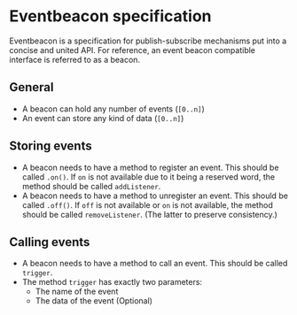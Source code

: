 Eventbeacon specification
========================

Eventbeacon is a specification for publish-subscribe mechanisms put into a concise and united API. For reference, an event beacon compatible interface is referred to as a beacon.

General
-------
* A beacon can hold any number of events (`[0..n]`)
* An event can store any kind of data (`[0..n]`)

Storing events
--------------
* A beacon needs to have a method to register an event. This should be called `.on()`. If `on` is not available due to it being a reserved word, the method should be called `addListener`.
* A beacon needs to have a method to unregister an event. This should be called `.off()`. If `off` is not available or `on` is not available, the method should be called `removeListener`. (The latter to preserve consistency.)


Calling events
--------------
* A beacon needs to have a method to call an event. This should be called `trigger`.
* The method `trigger` has exactly two parameters:
  * The name of the event
  * The data of the event (Optional)
